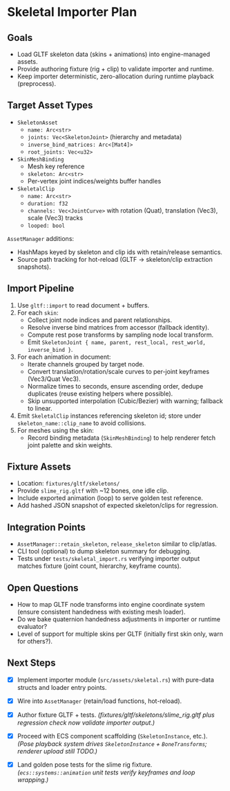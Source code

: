 # Skeletal Importer Plan

## Goals
- Load GLTF skeleton data (skins + animations) into engine-managed assets.
- Provide authoring fixture (rig + clip) to validate importer and runtime.
- Keep importer deterministic, zero-allocation during runtime playback (preprocess).

## Target Asset Types
- `SkeletonAsset`
  - `name: Arc<str>`
  - `joints: Vec<SkeletonJoint>` (hierarchy and metadata)
  - `inverse_bind_matrices: Arc<[Mat4]>`
  - `root_joints: Vec<u32>`
- `SkinMeshBinding`
  - Mesh key reference
  - `skeleton: Arc<str>`
  - Per-vertex joint indices/weights buffer handles
- `SkeletalClip`
  - `name: Arc<str>`
  - `duration: f32`
  - `channels: Vec<JointCurve>` with rotation (Quat), translation (Vec3), scale (Vec3) tracks
  - `looped: bool`

`AssetManager` additions:
- HashMaps keyed by skeleton and clip ids with retain/release semantics.
- Source path tracking for hot-reload (GLTF -> skeleton/clip extraction snapshots).

## Import Pipeline
1. Use `gltf::import` to read document + buffers.
2. For each `skin`:
   - Collect joint node indices and parent relationships.
   - Resolve inverse bind matrices from accessor (fallback identity).
   - Compute rest pose transforms by sampling node local transform.
   - Emit `SkeletonJoint { name, parent, rest_local, rest_world, inverse_bind }`.
3. For each animation in document:
   - Iterate channels grouped by target node.
   - Convert translation/rotation/scale curves to per-joint keyframes (Vec3/Quat Vec3).
   - Normalize times to seconds, ensure ascending order, dedupe duplicates (reuse existing helpers where possible).
   - Skip unsupported interpolation (Cubic/Bezier) with warning; fallback to linear.
4. Emit `SkeletalClip` instances referencing skeleton id; store under `skeleton_name::clip_name` to avoid collisions.
5. For meshes using the skin:
   - Record binding metadata (`SkinMeshBinding`) to help renderer fetch joint palette and skin weights.

## Fixture Assets
- Location: `fixtures/gltf/skeletons/`
- Provide `slime_rig.gltf` with ~12 bones, one idle clip.
- Include exported animation (loop) to serve golden test reference.
- Add hashed JSON snapshot of expected skeleton/clips for regression.

## Integration Points
- `AssetManager::retain_skeleton`, `release_skeleton` similar to clip/atlas.
- CLI tool (optional) to dump skeleton summary for debugging.
- Tests under `tests/skeletal_import.rs` verifying importer output matches fixture (joint count, hierarchy, keyframe counts).

## Open Questions
- How to map GLTF node transforms into engine coordinate system (ensure consistent handedness with existing mesh loader).
- Do we bake quaternion handedness adjustments in importer or runtime evaluator?
- Level of support for multiple skins per GLTF (initially first skin only, warn for others?).

## Next Steps
- [x] Implement importer module (`src/assets/skeletal.rs`) with pure-data structs and loader entry points.
- [x] Wire into `AssetManager` (retain/load functions, hot-reload).
- [x] Author fixture GLTF + tests. *(fixtures/gltf/skeletons/slime_rig.gltf plus regression check now validate importer output.)*
- [x] Proceed with ECS component scaffolding (`SkeletonInstance`, etc.). *(Pose playback system drives `SkeletonInstance` + `BoneTransforms`; renderer upload still TODO.)*
- [x] Land golden pose tests for the slime rig fixture. *(`ecs::systems::animation` unit tests verify keyframes and loop wrapping.)*


